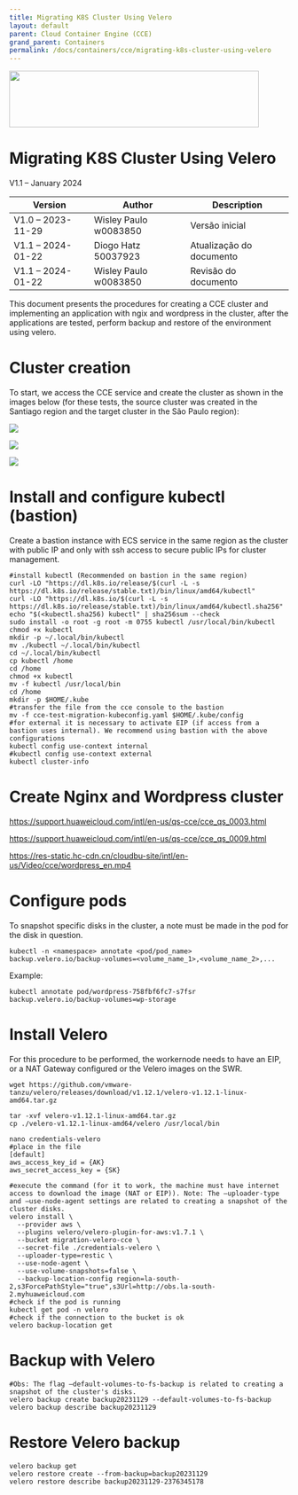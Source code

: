 ```yaml
---
title: Migrating K8S Cluster Using Velero
layout: default
parent: Cloud Container Engine (CCE)
grand_parent: Containers
permalink: /docs/containers/cce/migrating-k8s-cluster-using-velero
---
```

<img width="450px" height="102px" src="https://console-static.huaweicloud.com/static/authui/20210202115135/public/custom/images/logo-en.svg">

# Migrating K8S Cluster Using Velero

V1.1 – January 2024

| **Version**       | **Author**            | **Description**          |
| ----------------- | --------------------- | ------------------------ |
| V1.0 – 2023-11-29 | Wisley Paulo w0083850 | Versão inicial           |
| V1.1 – 2024-01-22 | Diogo Hatz 50037923   | Atualização do documento |
| V1.1 – 2024-01-22 | Wisley Paulo w0083850 | Revisão do documento     |

This document presents the procedures for creating a CCE cluster and
implementing an application with ngix and wordpress in the cluster, after
the applications are tested, perform backup and restore of the environment
using velero.

# Cluster creation

To start, we access the CCE service and create the cluster as shown in the images below (for these tests, the source cluster was created in the Santiago region and the target cluster in the São Paulo region):

![](/huaweicloud-knowledge-base/assets/images/CCE-Migrating-K8S-Using-Velero/media/image3.png)

![](/huaweicloud-knowledge-base/assets/images/CCE-Migrating-K8S-Using-Velero/media/image4.png)

![](/huaweicloud-knowledge-base/assets/images/CCE-Migrating-K8S-Using-Velero/media/image5.png)

# Install and configure kubectl (bastion)

Create a bastion instance with ECS service in the same region as the
cluster with public IP and only with ssh access to secure public IPs
for cluster management.

```shell
#install kubectl (Recommended on bastion in the same region)
curl -LO "https://dl.k8s.io/release/$(curl -L -s https://dl.k8s.io/release/stable.txt)/bin/linux/amd64/kubectl"
curl -LO "https://dl.k8s.io/$(curl -L -s https://dl.k8s.io/release/stable.txt)/bin/linux/amd64/kubectl.sha256"
echo "$(<kubectl.sha256) kubectl" | sha256sum --check
sudo install -o root -g root -m 0755 kubectl /usr/local/bin/kubectl
chmod +x kubectl
mkdir -p ~/.local/bin/kubectl
mv ./kubectl ~/.local/bin/kubectl
cd ~/.local/bin/kubectl
cp kubectl /home
cd /home
chmod +x kubectl
mv -f kubectl /usr/local/bin
cd /home
mkdir -p $HOME/.kube
#transfer the file from the cce console to the bastion
mv -f cce-test-migration-kubeconfig.yaml $HOME/.kube/config
#for external it is necessary to activate EIP (if access from a bastion uses internal). We recommend using bastion with the above configurations
kubectl config use-context internal
#kubectl config use-context external
kubectl cluster-info
```

# Create Nginx and Wordpress cluster

<https://support.huaweicloud.com/intl/en-us/qs-cce/cce_qs_0003.html>

<https://support.huaweicloud.com/intl/en-us/qs-cce/cce_qs_0009.html>

<https://res-static.hc-cdn.cn/cloudbu-site/intl/en-us/Video/cce/wordpress_en.mp4>

# Configure pods

To snapshot specific disks in the cluster, a note must be made in the pod for the disk in question.

```shell
kubectl -n <namespace> annotate <pod/pod_name> backup.velero.io/backup-volumes=<volume_name_1>,<volume_name_2>,...
```

Example:

```shell
kubectl annotate pod/wordpress-758fbf6fc7-s7fsr backup.velero.io/backup-volumes=wp-storage
```

# Install Velero

For this procedure to be performed, the workernode needs to have an EIP, or
a NAT Gateway configured or the Velero images on the SWR.

```shell
wget https://github.com/vmware-tanzu/velero/releases/download/v1.12.1/velero-v1.12.1-linux-amd64.tar.gz

tar -xvf velero-v1.12.1-linux-amd64.tar.gz
cp ./velero-v1.12.1-linux-amd64/velero /usr/local/bin

nano credentials-velero
#place in the file
[default]
aws_access_key_id = {AK}
aws_secret_access_key = {SK}

#execute the command (for it to work, the machine must have internet access to download the image (NAT or EIP)). Note: The –uploader-type and –use-node-agent settings are related to creating a snapshot of the cluster disks.
velero install \
  --provider aws \
  --plugins velero/velero-plugin-for-aws:v1.7.1 \
  --bucket migration-velero-cce \
  --secret-file ./credentials-velero \
  --uploader-type=restic \
  --use-node-agent \
  --use-volume-snapshots=false \
  --backup-location-config region=la-south-2,s3ForcePathStyle="true",s3Url=http://obs.la-south-2.myhuaweicloud.com
#check if the pod is running
kubectl get pod -n velero
#check if the connection to the bucket is ok
velero backup-location get
```

# Backup with Velero

```shell
#Obs: The flag –default-volumes-to-fs-backup is related to creating a snapshot of the cluster's disks.
velero backup create backup20231129 --default-volumes-to-fs-backup
velero backup describe backup20231129
```

# Restore Velero backup

```shell
velero backup get
velero restore create --from-backup=backup20231129
velero restore describe backup20231129-2376345178
```
